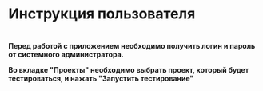 <h1> Инструкция пользователя <h1>
<h4>
  Перед работой с приложением необходимо получить логин и пароль от системного администратора. 
  
  
  Во вкладке "Проекты" необходимо выбрать проект, который будет тестироваться, и нажать "Запустить тестирование"
